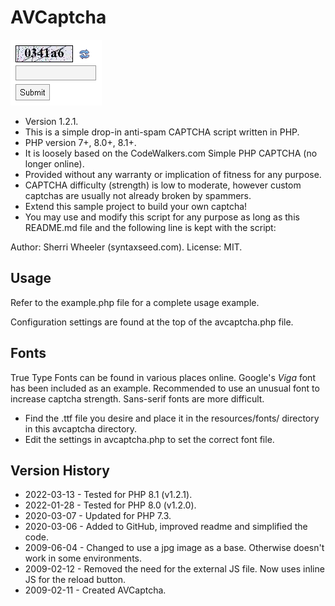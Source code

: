 # AVCaptcha

<img src="resources/example.png" border="0" />

- Version 1.2.1.
- This is a simple drop-in anti-spam CAPTCHA script written in PHP.
- PHP version 7+, 8.0+, 8.1+.
- It is loosely based on the CodeWalkers.com Simple PHP CAPTCHA (no longer online).
- Provided without any warranty or implication of fitness for any purpose.
- CAPTCHA difficulty (strength) is low to moderate, however custom captchas are usually not already broken by spammers.
- Extend this sample project to build your own captcha!
- You may use and modify this script for any purpose as long as this README.md file and the following line is kept with the script:

Author: Sherri Wheeler (syntaxseed.com). License: MIT.

## Usage

Refer to the example.php file for a complete usage example.

Configuration settings are found at the top of the avcaptcha.php file.

## Fonts

True Type Fonts can be found in various places online. Google's *Viga* font has been included as an example. Recommended to use an unusual font to increase captcha strength. Sans-serif fonts are more difficult.

- Find the .ttf file you desire and place it in the resources/fonts/ directory in this avcaptcha directory.
- Edit the settings in avcaptcha.php to set the correct font file.

## Version History

- 2022-03-13 - Tested for PHP 8.1 (v1.2.1).
- 2022-01-28 - Tested for PHP 8.0 (v1.2.0).
- 2020-03-07 - Updated for PHP 7.3.
- 2020-03-06 - Added to GitHub, improved readme and simplified the code.
- 2009-06-04 - Changed to use a jpg image as a base. Otherwise doesn't work in some environments.
- 2009-02-12 - Removed the need for the external JS file. Now uses inline JS for the reload button.
- 2009-02-11 - Created AVCaptcha.
